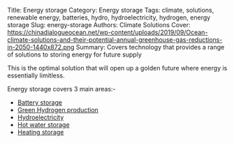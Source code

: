 Title: Energy storage
Category: Energy storage
Tags: climate, solutions, renewable energy, batteries, hydro, hydroelectricity, hydrogen, energy storage
Slug: energy-storage
Authors: Climate Solutions
Cover: https://chinadialogueocean.net/wp-content/uploads/2019/09/Ocean-climate-solutions-and-their-potential-annual-greenhouse-gas-reductions-in-2050-1440x872.png
Summary: Covers technology that provides a range of solutions to storing energy for future supply

This is the optimal solution that will open up a golden future where energy is essentially limitless. 

Energy storage covers 3 main areas:-

* [Battery storage](battery-storage.html)
* [Green Hydrogen production](green-hydrogen.html)
* [Hydroelectricity](hydroelectricity.html)
* [Hot water storage](hot-water-storage.html)
* [Heating storage](heating-storage.html)


